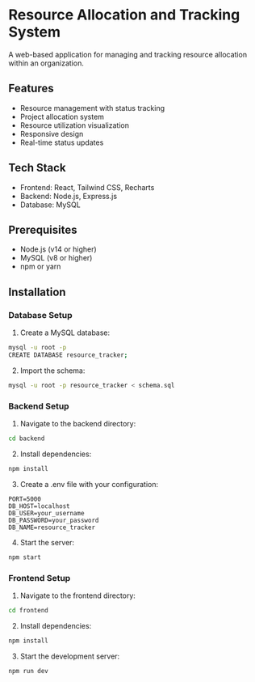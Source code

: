 # Resource Allocation and Tracking System

A web-based application for managing and tracking resource allocation within an organization.

## Features

- Resource management with status tracking
- Project allocation system
- Resource utilization visualization
- Responsive design
- Real-time status updates

## Tech Stack

- Frontend: React, Tailwind CSS, Recharts
- Backend: Node.js, Express.js
- Database: MySQL

## Prerequisites

- Node.js (v14 or higher)
- MySQL (v8 or higher)
- npm or yarn

## Installation

### Database Setup

1. Create a MySQL database:
```bash
mysql -u root -p
CREATE DATABASE resource_tracker;
```

2. Import the schema:
```bash
mysql -u root -p resource_tracker < schema.sql
```

### Backend Setup

1. Navigate to the backend directory:
```bash
cd backend
```

2. Install dependencies:
```bash
npm install
```

3. Create a .env file with your configuration:
```
PORT=5000
DB_HOST=localhost
DB_USER=your_username
DB_PASSWORD=your_password
DB_NAME=resource_tracker
```

4. Start the server:
```bash
npm start
```

### Frontend Setup

1. Navigate to the frontend directory:
```bash
cd frontend
```

2. Install dependencies:
```bash
npm install
```

3. Start the development server:
```bash
npm run dev
```
